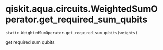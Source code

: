 # qiskit.aqua.circuits.WeightedSumOperator.get\_required\_sum\_qubits

`static WeightedSumOperator.get_required_sum_qubits(weights)`

get required sum qubits
